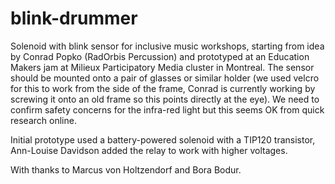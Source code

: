 # blink-drummer
Solenoid with blink sensor for inclusive music workshops, starting from idea by Conrad Popko (RadOrbis Percussion) and prototyped at an Education Makers jam at Milieux Participatory Media cluster in Montreal. The sensor should be mounted onto a pair of glasses or similar holder (we used velcro for this to work from the side of the frame, Conrad is currently working by screwing it onto an old frame so this points directly at the eye).  We need to confirm safety concerns for the infra-red light but this seems OK from quick research online.

Initial prototype used a battery-powered solenoid with a TIP120 transistor, Ann-Louise Davidson added the relay to work with higher voltages.

With thanks to Marcus von Holtzendorf and Bora Bodur.

